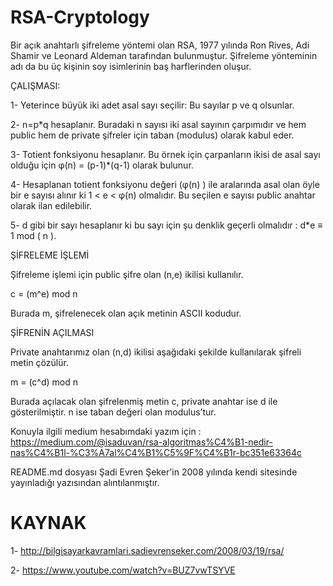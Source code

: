 # RSA-Cryptology

Bir açık anahtarlı şifreleme yöntemi olan RSA, 1977 yılında Ron Rives, Adi Shamir ve Leonard Aldeman tarafından bulunmuştur. Şifreleme yönteminin adı da bu üç kişinin soy isimlerinin baş harflerinden oluşur. 

ÇALIŞMASI:

1- Yeterince büyük iki adet asal sayı seçilir: Bu sayılar p ve q olsunlar.

2- n=p*q hesaplanır. Buradaki n sayısı iki asal sayının çarpımıdır ve hem public hem de private şifreler için taban (modulus) olarak kabul eder.

3- Totient fonksiyonu hesaplanır. Bu örnek için çarpanların ikisi de asal sayı olduğu için φ(n) = (p-1)*(q-1) olarak bulunur.

4- Hesaplanan totient fonksiyonu değeri (φ(n) ) ile aralarında asal olan öyle bir e sayısı alınır ki 1 < e < φ(n) olmalıdır. Bu seçilen e sayısı public anahtar olarak ilan edilebilir.

5- d gibi bir sayı hesaplanır ki bu sayı için şu denklik geçerli olmalıdır : d*e ≡ 1 mod ( n ).

ŞİFRELEME İŞLEMİ

Şifreleme işlemi için public şifre olan (n,e) ikilisi kullanılır.

c = (m^e) mod n

Burada m, şifrelenecek olan açık metinin ASCII kodudur.

ŞİFRENİN AÇILMASI

Private anahtarımız olan (n,d) ikilisi aşağıdaki şekilde kullanılarak şifreli metin çözülür.

m = (c^d) mod n

Burada açılacak olan şifrelenmiş metin c, private anahtar ise d ile gösterilmiştir. n ise taban değeri olan modulus’tur.

Konuyla ilgili medium hesabımdaki yazım için : https://medium.com/@isaduvan/rsa-algoritmas%C4%B1-nedir-nas%C4%B1l-%C3%A7al%C4%B1%C5%9F%C4%B1r-bc351e63364c

README.md dosyası Şadi Evren Şeker'in 2008 yılında kendi sitesinde yayınladığı yazısından alıntılanmıştır. 


# KAYNAK

1- http://bilgisayarkavramlari.sadievrenseker.com/2008/03/19/rsa/

2- https://www.youtube.com/watch?v=BUZ7vwTSYVE
